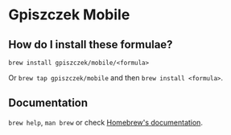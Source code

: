 # Gpiszczek Mobile

## How do I install these formulae?

`brew install gpiszczek/mobile/<formula>`

Or `brew tap gpiszczek/mobile` and then `brew install <formula>`.

## Documentation

`brew help`, `man brew` or check [Homebrew's documentation](https://docs.brew.sh).
